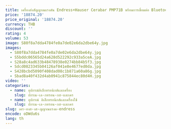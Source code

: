 ```yaml
---
title: เครื่องส่งสัญญาณแรงดัน Endress+Hauser Cerabar PMP71B พร้อมการเชื่อมต่อ Bluetooth
price: '18874.20'
price_original: '18874.20'
currency: THB
discount: ''
rating: 4
volume: 53
image: S80f8a7dda4784fe0a7de02e6da2dbe64y.jpg
images:
  - S80f8a7dda4784fe0a7de02e6da2dbe64y.jpg
  - S5bddc06565d24a628d522292c933a5ceA.jpg
  - S28a8c4ad633b48478938e0274bb84b5f3.jpg
  - Sdcd0823345b04126af041e8e4677ed0da.jpg
  - S428bcbd5090f408dad08c1b871a60a86g.jpg
  - Sbad8a40f432d4ab0941c875844ec80d4H.jpg
video: ''
categories:
  - name: อุปกรณ์อิเล็กทรอนิกส์และเครื่อง
    slug: ปกรณ-เล-กทรอน-กส-และเคร
  - name: อุปกรณ์ อิเล็กทรอนิกส์และเครื่องใช้
    slug: ปกรณ-เล-กทรอน-กส-และเคร
slug: เคร-องส-งส-ญญาณแรงด-endress
encode: oDWdu6s
lang: th
---
```

  